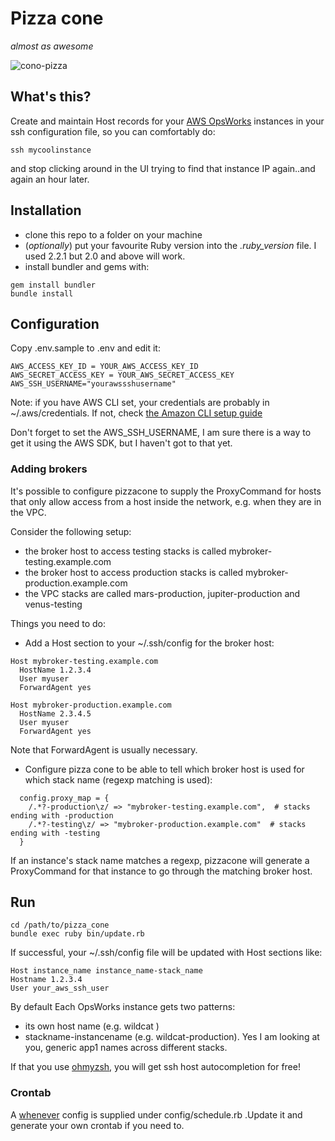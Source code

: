# Pizza cone
_almost as awesome_

![cono-pizza](https://cloud.githubusercontent.com/assets/529840/12293008/fa843942-b9f0-11e5-95f6-3a4ea4ba79f7.png)

## What's this?

Create and maintain Host records for your [AWS OpsWorks](https://aws.amazon.com/opsworks/) instances in your ssh configuration file,
so you can comfortably do:

```
ssh mycoolinstance
```
and stop clicking around in the UI trying to find that instance IP again..and again an hour later.

## Installation

* clone this repo to a folder on your machine
* (_optionally_) put your favourite Ruby version into the *.ruby_version* file. I used 2.2.1 but 2.0 and above will work.
* install bundler and gems with:
```
gem install bundler
bundle install
```

## Configuration

Copy .env.sample to .env and edit it:

```
AWS_ACCESS_KEY_ID = YOUR_AWS_ACCESS_KEY_ID
AWS_SECRET_ACCESS_KEY = YOUR_AWS_SECRET_ACCESS_KEY
AWS_SSH_USERNAME="yourawssshusername"
```

Note: if you have AWS CLI set, your credentials are probably in ~/.aws/credentials. If not, check [the Amazon CLI setup guide](http://docs.aws.amazon.com/cli/latest/userguide/cli-chap-getting-set-up.html)

Don't forget to set the AWS_SSH_USERNAME, I am sure there is a way to get it using the AWS SDK, but I haven't got to that yet.

### Adding brokers

It's possible to configure pizzacone to supply the ProxyCommand for hosts that only allow access from a host inside the network, e.g. when they are in the VPC.

Consider the following setup:
- the broker host to access testing stacks is called mybroker-testing.example.com
- the broker host to access production stacks is called mybroker-production.example.com
- the VPC stacks are called mars-production, jupiter-production and venus-testing

Things you need to do:
- Add a Host section to your ~/.ssh/config for the broker host:
```
Host mybroker-testing.example.com
  HostName 1.2.3.4
  User myuser
  ForwardAgent yes

Host mybroker-production.example.com
  HostName 2.3.4.5
  User myuser
  ForwardAgent yes
```
Note that ForwardAgent is usually necessary.

- Configure pizza cone to be able to tell which broker host is used for which stack name (regexp matching is used):
```
  config.proxy_map = {
    /.*?-production\z/ => "mybroker-testing.example.com",  # stacks ending with -production
    /.*?-testing\z/ => "mybroker-production.example.com"  # stacks ending with -testing
  }
```

If an instance's stack name matches a regexp, pizzacone will generate a ProxyCommand for that instance to go through the matching broker host.

## Run
```
cd /path/to/pizza_cone
bundle exec ruby bin/update.rb
```

If successful, your ~/.ssh/config file will be updated with Host sections like:

```
Host instance_name instance_name-stack_name
Hostname 1.2.3.4
User your_aws_ssh_user
```

By default Each OpsWorks instance gets two patterns:
- its own host name (e.g. wildcat )
- stackname-instancename (e.g. wildcat-production). Yes I am looking at you, generic app1 names across different stacks.

If that you use [ohmyzsh](https://github.com/robbyrussell/oh-my-zsh), you will get ssh host autocompletion for free!

### Crontab

A [whenever](https://github.com/javan/whenever) config is supplied under config/schedule.rb .Update it and generate your own crontab if you need to.
